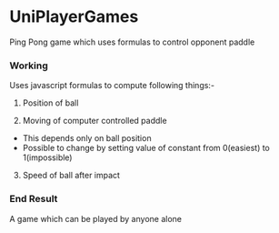 # UniPlayerGames
Ping Pong game which uses formulas to control opponent paddle

### Working
Uses javascript formulas to compute following things:-
1. Position of ball

2. Moving of computer controlled paddle
  - This depends only on ball position 
  - Possible to change by setting value of constant from 0(easiest) to 1(impossible)

3. Speed of ball after impact

### End Result
A game which can be played by anyone alone
